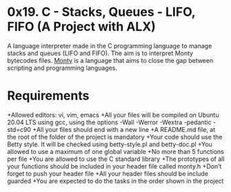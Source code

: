 # 0x19. C - Stacks, Queues - LIFO, FIFO (A Project with ALX)
A language interpreter made in the C programming language to manage stacks and queues (LIFO and FIFO). The aim is to interpret Monty bytecodes files. [Monty](http://montyscoconut.github.io/) is a language that aims to close the gap between scripting and programming languages.
# Requirements
+Allowed editors: vi, vim, emacs
+All your files will be compiled on Ubuntu 20.04 LTS using gcc, using the options -Wall -Werror -Wextra -pedantic -std=c90
+All your files should end with a new line
+A README.md file, at the root of the folder of the project is mandatory
+Your code should use the Betty style. It will be checked using betty-style.pl and betty-doc.pl
+You allowed to use a maximum of one global variable
+No more than 5 functions per file
+You are allowed to use the C standard library
+The prototypes of all your functions should be included in your header file called monty.h
+Don’t forget to push your header file
+All your header files should be include guarded
+You are expected to do the tasks in the order shown in the project
